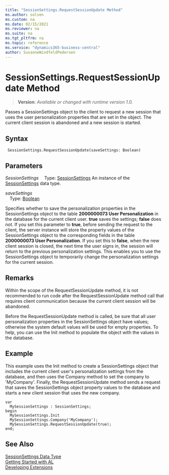 ```yaml
---
title: "SessionSettings.RequestSessionUpdate Method"
ms.author: solsen
ms.custom: na
ms.date: 02/15/2021
ms.reviewer: na
ms.suite: na
ms.tgt_pltfrm: na
ms.topic: reference
ms.service: "dynamics365-business-central"
author: SusanneWindfeldPedersen
---
```

[//]: # (START>DO_NOT_EDIT)
[//]: # (IMPORTANT:Do not edit any of the content between here and the END>DO_NOT_EDIT.)
[//]: # (Any modifications should be made in the .xml files in the ModernDev repo.)
# SessionSettings.RequestSessionUpdate Method
> **Version**: _Available or changed with runtime version 1.0._

Passes a SessionSettings object to the client to request a new session that uses the user personalization properties that are set in the object. The current client session is abandoned and a new session is started.


## Syntax
```
 SessionSettings.RequestSessionUpdate(saveSettings: Boolean)
```
## Parameters
*SessionSettings*
&emsp;Type: [SessionSettings](sessionsettings-data-type.md)
An instance of the [SessionSettings](sessionsettings-data-type.md) data type.

*saveSettings*  
&emsp;Type: [Boolean](../boolean/boolean-data-type.md)  

Specifies whether to save the personalization properties in the SessionSettings object to the table **2000000073 User Personalization** in the database for the current client user. **true** saves the settings; **false** does not.
If you set this parameter to **true**, before sending the request to the client, the server instance will store the property values of the SessionSettings object to the corresponding fields in the table **2000000073 User Personalization**.
If you set this to **false**, when the new client session is closed, the next time the user signs in, the session will return to the previous personalization settings. This enables you to use the SessionSettings object to temporarily change the personalization settings for the current session.
        



[//]: # (IMPORTANT: END>DO_NOT_EDIT)

## Remarks  
Within the scope of the RequestSessionUpdate method, it is not recommended to run code after the RequestSessionUpdate method call that requires client communication because the current client session will be abandoned.

Before the RequestSessionUpdate method is called, be sure that all user personalization properties in the SessionSettings object have values; otherwise the system default values will be used for empty properties. To help, you can use the Init method to populate the object with the values in the database.

## Example  
This example uses the Init method to create a SessionSettings object that includes the current client user's personalization settings from the database, and then uses the Company method to set the company to 'MyCompany'. Finally, the RequestSessionUpdate method sends a request that saves the SessionSettings object property values to the database and starts a new client session that uses the new company.

```al
var
  MySessionSettings : SessionSettings;
begin
  MySessionSettings.Init
  MySessionSettings.Company('MyCompany');
  MySessionSettings.RequestSessionUpdate(true);
end;  
```  


## See Also
[SessionSettings Data Type](sessionsettings-data-type.md)  
[Getting Started with AL](../../devenv-get-started.md)  
[Developing Extensions](../../devenv-dev-overview.md)